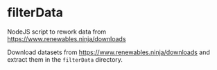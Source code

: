 # filterData
NodeJS script to rework data from https://www.renewables.ninja/downloads

Download datasets from https://www.renewables.ninja/downloads and extract them in the `filterData` directory.
